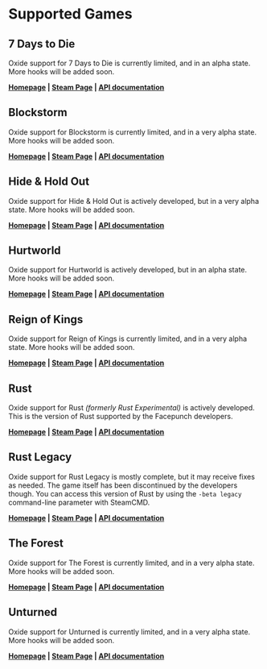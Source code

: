 # Supported Games

## 7 Days to Die

Oxide support for 7 Days to Die is currently limited, and in an alpha state. More hooks will be added soon.

**[Homepage](http://7daystodie.com/) | [Steam Page](http://store.steampowered.com/app/251570/) | [API documentation](/7-days-to-die/)**

## Blockstorm

Oxide support for Blockstorm is currently limited, and in a very alpha state. More hooks will be added soon.

**[Homepage](http://www.playblockstorm.com/) | [Steam Page](http://store.steampowered.com/app/263060/) | [API documentation](/blockstorm/)**

## Hide & Hold Out

Oxide support for Hide & Hold Out is actively developed, but in a very alpha state. More hooks will be added soon.

**[Homepage](http://h2o-game.net/) | [Steam Page](http://store.steampowered.com/app/377140/) | [API documentation](/hide-hold-out/)**

## Hurtworld

Oxide support for Hurtworld is actively developed, but in an alpha state. More hooks will be added soon.

**[Homepage](http://hurtworld.com/) | [Steam Page](http://store.steampowered.com/app/393420/) | [API documentation](/hurtworld/)**

## Reign of Kings

Oxide support for Reign of Kings is currently limited, and in a very alpha state. More hooks will be added soon.

**[Homepage](http://www.reignofkings.net/) | [Steam Page](http://store.steampowered.com/app/344760/) | [API documentation](/reign-of-kings/)**

## Rust

Oxide support for Rust _(formerly Rust Experimental)_ is actively developed. This is the version of Rust supported by the Facepunch developers.

**[Homepage](http://playrust.com/) | [Steam Page](http://store.steampowered.com/app/252490/) | [API documentation](/rust/)**

## Rust Legacy

Oxide support for Rust Legacy is mostly complete, but it may receive fixes as needed. The game itself has been discontinued by the developers though. You can access this version of Rust by using the `-beta legacy` command-line parameter with SteamCMD.

**[Homepage](http://playrust.com/) | [Steam Page](http://store.steampowered.com/app/252490/) | [API documentation](/rust-legacy/)**

## The Forest

Oxide support for The Forest is currently limited, and in a very alpha state. More hooks will be added soon.

**[Homepage](http://survivetheforest.com/) | [Steam Page](http://store.steampowered.com/app/242760/) | [API documentation](/the-forest/)**

## Unturned

Oxide support for Unturned is currently limited, and in a very alpha state. More hooks will be added soon.

**[Homepage](http://smartlydressedgames.com/) | [Steam Page](http://store.steampowered.com/app/304930/) | [API documentation](/unturned/)**
